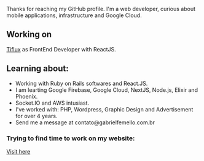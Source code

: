 <p>Thanks for reaching my GitHub profile. I'm a web developer, curious about mobile applications, infrastructure and Google Cloud.</p>

<h2>Working on</h2>
<p>
  <a href="https://www.tiflux.com">Tiflux</a> as FrontEnd Developer with ReactJS.
</p>
<h2>Learning about:</h2>
<ul>
<li> Working with Ruby on Rails softwares and React.JS. </li>
<li> I am learting Google Firebase, Google Cloud, NextJS, Node.js, Elixir and Phoenix.</li>
<li> Socket.IO and AWS intusiast. </li>
<li> I've worked with: PHP, Wordpress, Graphic Design and Advertisement for over 4 years. </li>
<li> Send me a message at contato@gabrielfemello.com.br</li>
</ul>
<h3> Trying to find time to work on my website:</h3>
<p><a href="https://www.gabrielfemello.com.br" target="_blank">Visit here</a></p>
<!--
**GabrielFeMello/GabrielFeMello** is a ✨ _special_ ✨ repository because its `README.md` (this file) appears on your GitHub profile.

Here are some ideas to get you started:

-->
